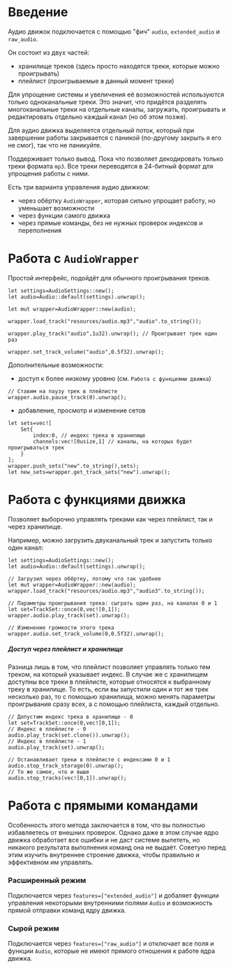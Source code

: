 # Введение

Аудио движок подключается с помощью "фич" `audio`, `extended_audio` и `raw_audio`.

Он состоит из двух частей:
 - хранилище треков (здесь просто находятся треки, которые можно проигрывать)
 - плейлист (проигрываемые в данный момент треки)

Для упрощение системы и увеличения её возможностей используются только одноканальные треки.
Это значит, что придётся разделять многоканальные треки на отдельные каналы, загружать,
проигрывать и редактировать отдельно каждый канал (но об этом позже).

Для аудио движка выделяется отдельный поток,
который при завершении работы закрывается с паникой (по-другому закрыть я его не смог),
так что не паникуйте.

Поддерживает только вывод.
Пока что позволяет декодировать только треки формата `mp3`.
Все треки переводятся в 24-битный формат для упрощения работы с ними.

Есть три варианта управления аудио движком:
 - через обёртку `AudioWrapper`, которая сильно упрощает работу, но уменьшает возможности
 - через функции самого движка
 - через прямые команды, без не нужных проверок индексов и переполнения


# Работа с `AudioWrapper`

Простой интерфейс, подойдёт для обычного проигрывания треков.

```
let settings=AudioSettings::new();
let audio=Audio::default(settings).unwrap();

let mut wrapper=AudioWrapper::new(audio);

wrapper.load_track("resources/audio.mp3","audio".to_string());

wrapper.play_track("audio",1u32).unwrap(); // Проигрывает трек один раз

wrapper.set_track_volume("audio",0.5f32).unwrap();
```

Дополнительные возможности:
 - доступ к более низкому уровню (см. `Работа с функциями движка`)
```
// Ставим на паузу трек в плейлисте
wrapper.audio.pause_track(0).unwrap();
```
- добавление, просмотр и изменение сетов
```
let sets=vec![
    Set{
        index:0, // индекс трека в хранилище
        channels:vec![0usize,1] // каналы, на которых будет проигрываться трек
    }
];
wrapper.push_sets("new".to_string(),sets);
let new_sets=wrapper.get_track_sets("new").unwrap();
```


# Работа с функциями движка

Позволяет выборочно управлять треками как через плейлист,
так и через хранилище.

Например, можно загрузить двуканальный трек и запустить только
один канал:
```
let settings=AudioSettings::new();
let audio=Audio::default(settings).unwrap();

// Загрузил через обёртку, потому что так удобнее
let mut wrapper=AudioWrapper::new(audio);
wrapper.load_track("resources/audio.mp3","audio3".to_string());

// Параметры проигрывания трека: сыграть один раз, на каналах 0 и 1
let set=TrackSet::once(0,vec![0,1]);
wrapper.audio.play_track(set).unwrap();

// Изменение громкости этого трека
wrapper.audio.set_track_volume(0,0.5f32).unwrap();
```


##### Доступ через плейлист и хранилище

Разница лишь в том, что плейлист позволяет управлять только тем треком,
на который указывает индекс.
В случае же с хранилищем доступны все треки в плейлисте,
которые относятся к выбранному треку в хранилище.
То есть, если вы запустили один и тот же трек несколько раз, то с помощью хранилища,
можно менять параметры проигрывания сразу всех, а с помощью плейлиста, каждый отдельно.
```
// Допустим индекс трека в хранилище - 0
let set=TrackSet::once(0,vec![0,1]);
// Индекс в плейлисте - 0
audio.play_track(set.clone()).unwrap();
// Индекс в плейлисте - 1
audio.play_track(set).unwrap();

// Останавливает треки в плейлисте с индексами 0 и 1
audio.stop_track_storage(0).unwrap();
// То же самое, что и выше
audio.stop_tracks(vec![0,1]).unwrap();
```


# Работа с прямыми командами

Особенность этого метода заключается в том, что вы полностью избавляетесь от внешних проверок. Однако даже в этом случае ядро движка обработает все ошибки и не даст системе вылететь, но никакого результата выполнения команд она не выдаёт.
Советую перед этим изучить внутреннее строение движка, чтобы правильно и эффективном им управлять.


### Расширенный режим

Подключается через `features=["extended_audio"]` и добаляет функции управления некоторыми
внутренними полями `Audio` и возможность прямой отправки команд ядру движка.


### Сырой режим

Подключается через `features=["raw_audio"]` и отключает все поля и функции `Audio`,
которые не имеют прямого отношения к работе ядра движка.